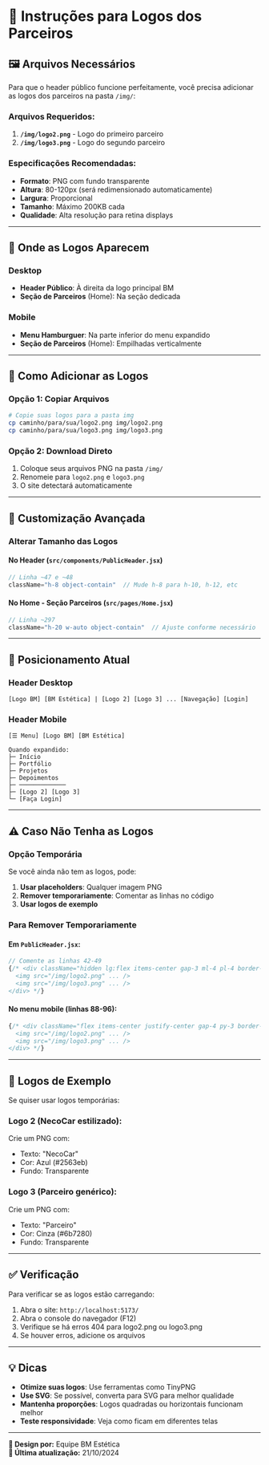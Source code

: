# 📝 Instruções para Logos dos Parceiros

## 🖼️ Arquivos Necessários

Para que o header público funcione perfeitamente, você precisa adicionar as logos dos parceiros na pasta `/img/`:

### Arquivos Requeridos:
1. **`/img/logo2.png`** - Logo do primeiro parceiro
2. **`/img/logo3.png`** - Logo do segundo parceiro

### Especificações Recomendadas:
- **Formato**: PNG com fundo transparente
- **Altura**: 80-120px (será redimensionado automaticamente)
- **Largura**: Proporcional
- **Tamanho**: Máximo 200KB cada
- **Qualidade**: Alta resolução para retina displays

---

## 📍 Onde as Logos Aparecem

### Desktop
- **Header Público**: À direita da logo principal BM
- **Seção de Parceiros** (Home): Na seção dedicada

### Mobile
- **Menu Hamburguer**: Na parte inferior do menu expandido
- **Seção de Parceiros** (Home): Empilhadas verticalmente

---

## 🎨 Como Adicionar as Logos

### Opção 1: Copiar Arquivos
```bash
# Copie suas logos para a pasta img
cp caminho/para/sua/logo2.png img/logo2.png
cp caminho/para/sua/logo3.png img/logo3.png
```

### Opção 2: Download Direto
1. Coloque seus arquivos PNG na pasta `/img/`
2. Renomeie para `logo2.png` e `logo3.png`
3. O site detectará automaticamente

---

## 🔧 Customização Avançada

### Alterar Tamanho das Logos

#### No Header (`src/components/PublicHeader.jsx`)
```jsx
// Linha ~47 e ~48
className="h-8 object-contain"  // Mude h-8 para h-10, h-12, etc
```

#### No Home - Seção Parceiros (`src/pages/Home.jsx`)
```jsx
// Linha ~297
className="h-20 w-auto object-contain"  // Ajuste conforme necessário
```

---

## 🎯 Posicionamento Atual

### Header Desktop
```
[Logo BM] [BM Estética] | [Logo 2] [Logo 3] ... [Navegação] [Login]
```

### Header Mobile
```
[☰ Menu] [Logo BM] [BM Estética]

Quando expandido:
├─ Início
├─ Portfólio
├─ Projetos
├─ Depoimentos
├─ ─────────────
├─ [Logo 2] [Logo 3]
└─ [Faça Login]
```

---

## ⚠️ Caso Não Tenha as Logos

### Opção Temporária
Se você ainda não tem as logos, pode:

1. **Usar placeholders**: Qualquer imagem PNG
2. **Remover temporariamente**: Comentar as linhas no código
3. **Usar logos de exemplo**

### Para Remover Temporariamente

#### Em `PublicHeader.jsx`:
```jsx
// Comente as linhas 42-49
{/* <div className="hidden lg:flex items-center gap-3 ml-4 pl-4 border-l border-gray-300">
  <img src="/img/logo2.png" ... />
  <img src="/img/logo3.png" ... />
</div> */}
```

#### No menu mobile (linhas 88-96):
```jsx
{/* <div className="flex items-center justify-center gap-4 py-3 border-t border-gray-200">
  <img src="/img/logo2.png" ... />
  <img src="/img/logo3.png" ... />
</div> */}
```

---

## 🎨 Logos de Exemplo

Se quiser usar logos temporárias:

### Logo 2 (NecoCar estilizado):
Crie um PNG com:
- Texto: "NecoCar"
- Cor: Azul (#2563eb)
- Fundo: Transparente

### Logo 3 (Parceiro genérico):
Crie um PNG com:
- Texto: "Parceiro"
- Cor: Cinza (#6b7280)
- Fundo: Transparente

---

## ✅ Verificação

Para verificar se as logos estão carregando:
1. Abra o site: `http://localhost:5173/`
2. Abra o console do navegador (F12)
3. Verifique se há erros 404 para logo2.png ou logo3.png
4. Se houver erros, adicione os arquivos

---

## 💡 Dicas

- **Otimize suas logos**: Use ferramentas como TinyPNG
- **Use SVG**: Se possível, converta para SVG para melhor qualidade
- **Mantenha proporções**: Logos quadradas ou horizontais funcionam melhor
- **Teste responsividade**: Veja como ficam em diferentes telas

---

**🎨 Design por:** Equipe BM Estética  
**📅 Última atualização:** 21/10/2024

